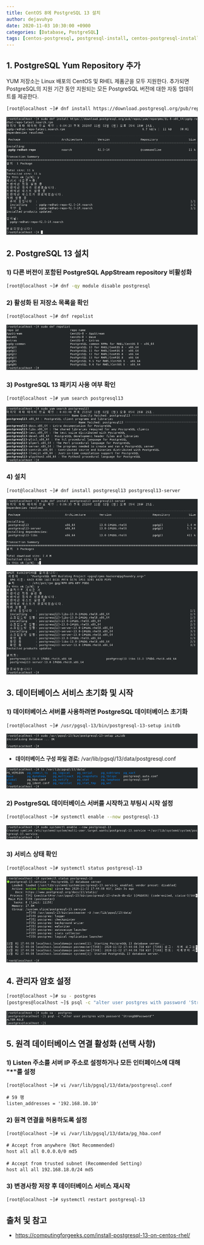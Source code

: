 ```yaml
---
title: CentOS 8에 PostgreSQL 13 설치
author: dejavuhyo
date: 2020-11-03 10:30:00 +0900
categories: [Database, PostgreSQL]
tags: [centos-postgresql, postgresql-install, centos-postgresql-install, posrgresql, postgresql-설치, centos8-postgresql13-install]
---
```


## 1. PostgreSQL Yum Repository 추가
YUM 저장소는 Linux 배포의 CentOS 및 RHEL 제품군을 모두 지원한다. 추가되면 PostgreSQL의 지원 기간 동안 지원되는 모든 PostgreSQL 버전에 대한 자동 업데이트를 제공한다.

```bash
[root@localhost ~]# dnf install https://download.postgresql.org/pub/repos/yum/reporpms/EL-8-x86_64/pgdg-redhat-repo-latest.noarch.rpm
```

![img001](/assets/img/2020-11-03-install-postgresql-on-centos/img001.png)

## 2. PostgreSQL 13 설치

### 1) 다른 버전이 포함된 PostgreSQL AppStream repository 비활성화

```bash
[root@localhost ~]# dnf -qy module disable postgresql
```

### 2) 활성화 된 저장소 목록을 확인

```bash
[root@localhost ~]# dnf repolist
```

![img002](/assets/img/2020-11-03-install-postgresql-on-centos/img002.png)

### 3) PostgreSQL 13 패키지 사용 여부 확인

```bash
[root@localhost ~]# yum search postgresql13
```

![img003](/assets/img/2020-11-03-install-postgresql-on-centos/img003.png)

### 4) 설치

```bash
[root@localhost ~]# dnf install postgresql13 postgresql13-server
```

![img004](/assets/img/2020-11-03-install-postgresql-on-centos/img004.png)

![img005](/assets/img/2020-11-03-install-postgresql-on-centos/img005.png)

## 3. 데이터베이스 서비스 초기화 및 시작

### 1) 데이터베이스 서버를 사용하려면 PostgreSQL 데이터베이스 초기화

```bash
[root@localhost ~]# /usr/pgsql-13/bin/postgresql-13-setup initdb
```

![img006](/assets/img/2020-11-03-install-postgresql-on-centos/img006.png)

* **데이터베이스 구성 파일 경로:** /var/lib/pgsql/13/data/postgresql.conf

![img007](/assets/img/2020-11-03-install-postgresql-on-centos/img007.png)

### 2) PostgreSQL 데이터베이스 서버를 시작하고 부팅시 시작 설정

```bash
[root@localhost ~]# systemctl enable --now postgresql-13
```

![img008](/assets/img/2020-11-03-install-postgresql-on-centos/img008.png)

### 3) 서비스 상태 확인

```bash
[root@localhost ~]# systemctl status postgresql-13
```

![img009](/assets/img/2020-11-03-install-postgresql-on-centos/img009.png)

## 4. 관리자 암호 설정

```bash
[root@localhost ~]# su - postgres
[postgres@localhost ~]$ psql -c "alter user postgres with password 'StrongDBPassword'"
```

![img010](/assets/img/2020-11-03-install-postgresql-on-centos/img010.png)

## 5. 원격 데이터베이스 연결 활성화 (선택 사항)

### 1) Listen 주소를 서버 IP 주소로 설정하거나 모든 인터페이스에 대해 "*"를 설정

```bash
[root@localhost ~]# vi /var/lib/pgsql/13/data/postgresql.conf
```

```text
# 59 행
listen_addresses = '192.168.10.10'
```

### 2) 원격 연결을 허용하도록 설정

```bash
[root@localhost ~]# vi /var/lib/pgsql/13/data/pg_hba.conf
```

```text
# Accept from anywhere (Not Recommended)
host all all 0.0.0.0/0 md5

# Accept from trusted subnet (Recommended Setting)
host all all 192.168.18.0/24 md5
```

### 3) 변경사항 저장 후 데이터베이스 서비스 재시작

```bash
[root@localhost ~]# systemctl restart postgresql-13
```

## 출처 및 참고
* <https://computingforgeeks.com/install-postgresql-13-on-centos-rhel/>
